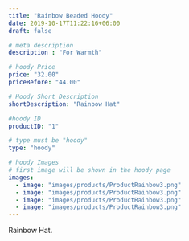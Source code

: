```yaml
---
title: "Rainbow Beaded Hoody"
date: 2019-10-17T11:22:16+06:00
draft: false

# meta description
description : "For Warmth"

# hoody Price
price: "32.00"
priceBefore: "44.00"

# Hoody Short Description
shortDescription: "Rainbow Hat"

#hoody ID
productID: "1"

# type must be "hoody"
type: "hoody"

# hoody Images
# first image will be shown in the hoody page
images:
  - image: "images/products/ProductRainbow3.png"
  - image: "images/products/ProductRainbow3.png"
  - image: "images/products/ProductRainbow3.png"
  - image: "images/products/ProductRainbow3.png"
---
```


Rainbow Hat.
